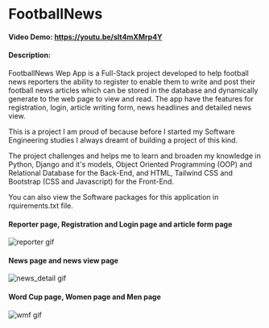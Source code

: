 # FootballNews

#### Video Demo: <https://youtu.be/slt4mXMrp4Y>

#### Description:
FootballNews Wep App is a Full-Stack project developed to help football news reporters the ability to register to enable them to write and post their football news articles which can be stored in the database and dynamically generate to the web page to view and read. The app have the features for registration, login, article writing form, news headlines and detailed news view.

This is a project I am proud of because before I started my Software Engineering studies I always dreamt of building a project of this kind. 

The project challenges and helps me to learn and broaden my knowledge in Python, Django and it's models, Object Oriented Programming (OOP) and Relational Database for the Back-End, and HTML, Tailwind CSS and Bootstrap (CSS and Javascript) for the Front-End.

You can also view the Software packages for this application in rquirements.txt file.

#### Reporter page, Registration and Login page and article form page
![reporter gif](https://user-images.githubusercontent.com/101418845/208290062-eb7b5399-da41-4909-8c78-ec58f9a9f616.gif)

#### News page and news view page
![news_detail gif](https://user-images.githubusercontent.com/101418845/208290068-b373184b-3e21-4f95-998d-56e52647f56e.gif)


#### Word Cup page, Women page and Men page
![wmf gif](https://user-images.githubusercontent.com/101418845/208290070-81a56acc-df1d-4e28-9b0b-59c82f3e8221.gif)
